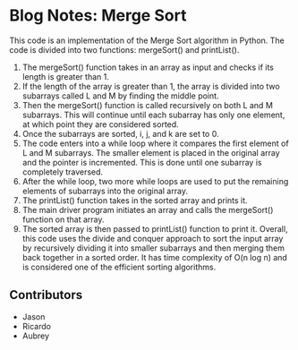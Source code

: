 # Blog Notes: Merge Sort

This code is an implementation of the Merge Sort algorithm in Python. The code is divided into two functions: mergeSort() and printList().
1. The mergeSort() function takes in an array as input and checks if its length is greater than 1.
2. If the length of the array is greater than 1, the array is divided into two subarrays called L and M by finding the middle point.
3. Then the mergeSort() function is called recursively on both L and M subarrays. This will continue until each subarray has only one element, at which point they are considered sorted.
4. Once the subarrays are sorted, i, j, and k are set to 0.
5. The code enters into a while loop where it compares the first element of L and M subarrays. The smaller element is placed in the original array and the pointer is incremented. This is done until one subarray is completely traversed.
6. After the while loop, two more while loops are used to put the remaining elements of subarrays into the original array.
7. The printList() function takes in the sorted array and prints it.
8. The main driver program initiates an array and calls the mergeSort() function on that array.
9. The sorted array is then passed to printList() function to print it.
Overall, this code uses the divide and conquer approach to sort the input array by recursively dividing it into smaller subarrays and then merging them back together in a sorted order. It has time complexity of O(n log n) and is considered one of the efficient sorting algorithms.

## Contributors
- Jason
- Ricardo
- Aubrey
